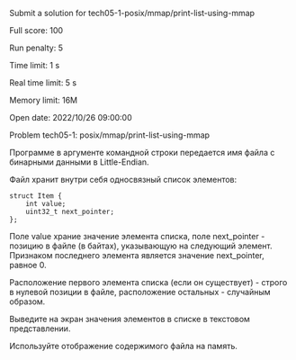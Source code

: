 Submit a solution for tech05-1-posix/mmap/print-list-using-mmap

Full score:	100

Run penalty:	5

Time limit:	1 s

Real time limit:	5 s

Memory limit:	16M

Open date:	2022/10/26 09:00:00

Problem tech05-1: posix/mmap/print-list-using-mmap

Программе в аргументе командной строки передается имя файла с бинарными данными в Little-Endian.

Файл хранит внутри себя односвязный список элементов:
```
struct Item {
    int value;
    uint32_t next_pointer;
};
```
Поле value храние значение элемента списка, поле next_pointer - позицию в файле (в байтах), указывающую на следующий элемент. Признаком последнего элемента является значение next_pointer, равное 0.

Расположение первого элемента списка (если он существует) - строго в нулевой позиции в файле, расположение остальных - случайным образом.

Выведите на экран значения элементов в списке в текстовом представлении.

Используйте отображение содержимого файла на память.